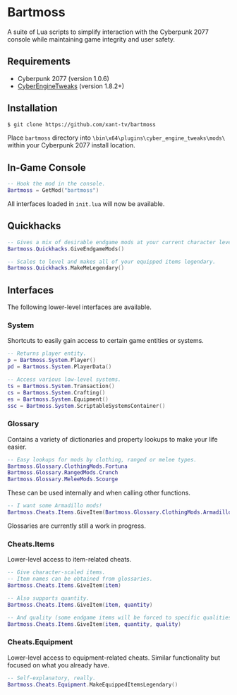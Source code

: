 # Bartmoss
A suite of Lua scripts to simplify interaction with the Cyberpunk 2077 console while maintaining game integrity and user safety.

## Requirements
 - Cyberpunk 2077 (version 1.0.6)
 - [CyberEngineTweaks](https://github.com/yamashi/CyberEngineTweaks) (version 1.8.2+)

## Installation
```bash
$ git clone https://github.com/xant-tv/bartmoss
```
Place `bartmoss` directory into `\bin\x64\plugins\cyber_engine_tweaks\mods\` within your Cyberpunk 2077 install location.

## In-Game Console
```lua
-- Hook the mod in the console.
Bartmoss = GetMod("bartmoss")
```
All interfaces loaded in `init.lua` will now be available.

## Quickhacks
```lua
-- Gives a mix of desirable endgame mods at your current character level.
Bartmoss.Quickhacks.GiveEndgameMods() 

-- Scales to level and makes all of your equipped items legendary.
Bartmoss.Quickhacks.MakeMeLegendary()
```

## Interfaces
The following lower-level interfaces are available.

### System
Shortcuts to easily gain access to certain game entities or systems.
```lua
-- Returns player entity.
p = Bartmoss.System.Player()
pd = Bartmoss.System.PlayerData()

-- Access various low-level systems.
ts = Bartmoss.System.Transaction()
cs = Bartmoss.System.Crafting()
es = Bartmoss.System.Equipment()
ssc = Bartmoss.System.ScriptableSystemsContainer()
```

### Glossary
Contains a variety of dictionaries and property lookups to make your life easier.
```lua
-- Easy lookups for mods by clothing, ranged or melee types.
Bartmoss.Glossary.ClothingMods.Fortuna
Bartmoss.Glossary.RangedMods.Crunch
Bartmoss.Glossary.MeleeMods.Scourge
```
These can be used internally and when calling other functions.
```lua
-- I want some Armadillo mods!
Bartmoss.Cheats.Items.GiveItem(Bartmoss.Glossary.ClothingMods.Armadillo, 20, "Legendary")
```
Glossaries are currently still a work in progress.

### Cheats.Items
Lower-level access to item-related cheats.
```lua
-- Give character-scaled items.
-- Item names can be obtained from glossaries.
Bartmoss.Cheats.Items.GiveItem(item)

-- Also supports quantity.
Bartmoss.Cheats.Items.GiveItem(item, quantity)

-- And quality (some endgame items will be forced to specific qualities).
Bartmoss.Cheats.Items.GiveItem(item, quantity, quality)
```

### Cheats.Equipment
Lower-level access to equipment-related cheats. Similar functionality but focused on what you already have.
```lua
-- Self-explanatory, really.
Bartmoss.Cheats.Equipment.MakeEquippedItemsLegendary()
```